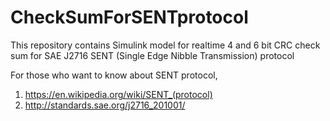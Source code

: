 # CheckSumForSENTprotocol

This repository contains Simulink model for realtime 4 and 6 bit CRC check sum for SAE J2716 SENT (Single Edge Nibble Transmission) protocol

For those who want to know about SENT protocol, 
1. https://en.wikipedia.org/wiki/SENT_(protocol)
2. http://standards.sae.org/j2716_201001/

